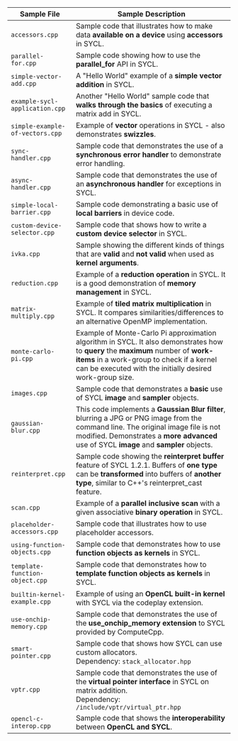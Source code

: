 | Sample File | Sample Description |
| ------------- | ------------- |
| `accessors.cpp`  | Sample code that illustrates how to make data **available on a device** using **accessors** in SYCL.  |
| `parallel-for.cpp`  | Sample code showing how to use the **parallel_for** API in SYCL.  |
| `simple-vector-add.cpp`  | A "Hello World" example of a **simple vector addition** in SYCL.  |
| `example-sycl-application.cpp`  | Another "Hello World" sample code that **walks through the basics** of executing a matrix add in SYCL.  |
| `simple-example-of-vectors.cpp`  | Example of **vector** operations in SYCL - also demonstrates **swizzles**.  |
| `sync-handler.cpp`  | Sample code that demonstrates the use of a **synchronous error handler** to demonstrate error handling.  |
| `async-handler.cpp`  | Sample code that demonstrates the use of an **asynchronous handler** for exceptions in SYCL.  |
| `simple-local-barrier.cpp`  | Sample code demonstrating a basic use of **local barriers** in device code.  |
| `custom-device-selector.cpp`  | Sample code that shows how to write a **custom device selector** in SYCL.  |
| `ivka.cpp`  | Sample showing the different kinds of things that are **valid** and **not valid** when used as **kernel arguments**.  |
| `reduction.cpp`  | Example of a **reduction operation** in SYCL. It is a good demonstration of **memory management** in SYCL. |
| `matrix-multiply.cpp`  | Example of **tiled matrix multiplication** in SYCL. It compares similarities/differences to an alternative OpenMP implementation.  |
| `monte-carlo-pi.cpp`  | Example of Monte-Carlo Pi approximation algorithm in SYCL. It also demonstrates how to **query** the **maximum** number of **work-items** in a work-group to check if a kernel can be executed with the initially desired work-group size.  |
| `images.cpp`  |  Sample code that demonstrates a **basic** use of SYCL **image** and **sampler** objects.  |
| `gaussian-blur.cpp`  | This code implements a **Gaussian Blur filter**, blurring a JPG or PNG image from the command line. The original image file is not modified. Demonstrates a **more advanced** use of SYCL **image** and **sampler** objects. |
| `reinterpret.cpp`  | Sample code showing the **reinterpret buffer** feature of SYCL 1.2.1. Buffers of **one type** can be **transformed** into buffers of **another type**, similar to C++'s reinterpret_cast feature. |
| `scan.cpp`  | Example of a **parallel inclusive scan** with a given associative **binary operation** in SYCL.  |
| `placeholder-accessors.cpp`  | Sample code that illustrates how to use placeholder accessors.  |
| `using-function-objects.cpp`  | Sample code that demonstrates how to use **function objects as kernels** in SYCL.  |
| `template-function-object.cpp`  |  Sample code that demonstrates how to **template function objects as kernels** in SYCL.  |
| `builtin-kernel-example.cpp`  | Example of using an **OpenCL built-in kernel** with SYCL via the codeplay extension.  |
| `use-onchip-memory.cpp`  | Sample code that demonstrates the use of the **use_onchip_memory extension** to SYCL provided by ComputeCpp.  |
| `smart-pointer.cpp`  | Sample code that shows how SYCL can use custom allocators. <br> Dependency: `stack_allocator.hpp` |
| `vptr.cpp`  | Sample code that demonstrates the use of the **virtual pointer interface** in SYCL on matrix addition. <br> Dependency: `/include/vptr/virtual_ptr.hpp` |
| `opencl-c-interop.cpp`  | Sample code that shows the **interoperability** between **OpenCL and SYCL**.  |
